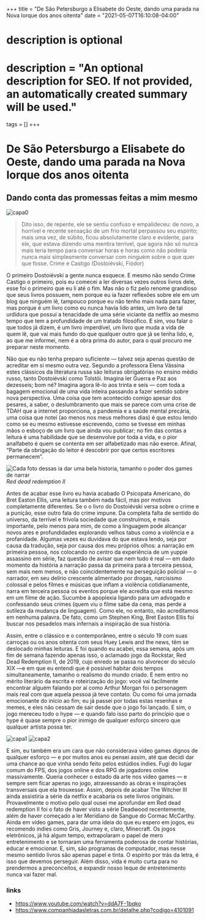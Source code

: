 +++
title = "De São Petersburgo a Elisabete do Oeste, dando uma parada na Nova Iorque dos anos oitenta"
date = "2021-05-07T16:10:08-04:00"

#
# description is optional
#
# description = "An optional description for SEO. If not provided, an automatically created summary will be used."

tags = []
+++

# De São Petersburgo a Elisabete do Oeste, dando uma parada na Nova Iorque dos anos oitenta
## Dando conta das promessas feitas a mim mesmo

![capa0](https://miro.medium.com/max/786/1*S0fKhuFY8ip7ZJ2em9BTDw.png)

>Dito isso, de repente, ele se sentiu confuso e empalideceu: de novo, a horrível e recente sensação de um frio mortal perpassou seu espírito; mais uma vez, de súbito, ficou absolutamente claro e evidente, para ele, que estava dizendo uma mentira terrível, que agora não só nunca mais teria tempo para conversar horas e horas como não poderia nunca mais simplesmente conversar com ninguém sobre o que quer que fosse. Crime e Castigo (Dostoiévski, Fiódor)

O primeiro Dostoiévski a gente nunca esquece. E mesmo não sendo Crime Castigo o primeiro, pois eu comecei a ler diversas vezes outros livros dele, esse foi o primeiro que eu li até o fim. Mas não o fiz pelo renome grandioso que seus livros possuem, nem porque eu ia fazer reflexões sobre ele em um blog que ninguém lê, tampouco porque eu não tenho mais nada para fazer, mas porque é um livro como eu nunca havia lido antes, um livro de tal urdidura que possui a tenacidade de uma série viciante da netflix ao mesmo tempo que tem a profundidade de um tratado filosófico. E sim, vou falar o que todos já dizem, é um livro imperdível, um livro que muda a vida de quem lê, que vai mais fundo do que qualquer outro que já se tenha lido, e, ao que me informei, nem é a obra prima do autor, para o qual procuro me preparar neste momento.

Não que eu não tenha preparo suficiente — talvez seja apenas questão de acreditar em si mesmo outra vez. Segundo a professora Elena Vássina estes clássicos da literatura russa são leituras obrigatórias no ensino médio russo, tanto Dostoiévski como Tolstói. Imagina ler Guerra e Paz aos dezesseis; bom né? Imagina agora lê-lo aos trinta e seis — com toda a bagagem emocional de uma vida inteira passando a fazer sentido sobre nova perspectiva. Uma coisa que tem acontecido comigo apesar dos pesares, a saber, o deslumbramento que mais se parece com uma crise de TDAH que a internet proporciona, a pandemia e a saúde mental precária, uma coisa que notei (ao menos nos meus melhores dias) é que estou lendo como se eu mesmo estivesse escrevendo, como se tivesse em minhas mãos o esboço de um livro que ainda vou publicar; no fim das contas a leitura é uma habilidade que se desenvolve por toda a vida, e o pior analfabeto é quem se contenta em ser alfabetizado mas não exerce. Afinal, “Parte da obrigação do leitor é descobrir por que certos escritores permanecem”.

![Cada foto dessas ia dar uma bela historia, tamanho o poder dos games de narrar](https://miro.medium.com/max/640/1*ds4XGhiqBxyuy4-WiExmhg.jpeg)
*Red dead redemption II*

Antes de acabar esse livro eu havia acabado O Psicopata Americano, do Bret Easton Ellis, uma leitura também nada fácil, mas por motivos completamente diferentes. Se o o livro do Dostoiévski versa sobre o crime e a punição, esse outro fala do crime impune. Da completa falta de sentido do universo, da terrível e frívola sociedade que construímos, e mais importante, pelo menos para mim, de como a linguagem pode alcançar novos ares e profundidades explorando velhos tabus como a violência e a profanidade. Algumas vezes eu duvidava do que estava lendo, seja por causa da tradução, seja por causa dos meu próprios olhos: a narração em primeira pessoa, nos colocando no centro da experiência de um yuppie assassino em série, faz questão de avisar que nem tudo é real — em dado momento da história a narração passa da primeira para a terceira pessoa, sem mais nem menos, e não coincidentemente na perseguição policial — o narrador, em seu delírio crescente alimentado por drogas, narcisismo colossal e pelos filmes e músicas que inflam a violência cotidianamente, narra em terceira pessoa os eventos porque ele acredita que está mesmo em um filme de ação. Sucumbe à apoplexia ligando para um advogado e confessando seus crimes (quem viu o filme sabe da cena, mas perde a sutileza da mudança de linguagem). Como ele, no entanto, não acreditamos em nenhuma palavra. De fato, como um Stephen King, Bret Easton Ellis foi buscar nos pesadelos mais infernais a inspiração de sua história.

Assim, entre o clássico e o contemporâneo, entre o século 19 com suas carroças ou os anos oitenta com seus Huey Lewis and the news, têm se deslocado minhas leituras. E foi quando eu acabei, essa semana, após um fim de semana fazendo apenas isso, o aclamado jogo da Rockstar, Red Dead Redemption II, de 2019, cujo enredo se passa no alvorecer do século XIX —e em que eu entendi que é possível habitar dois tempos simultaneamente, tamanho o realismo do mundo criado. E nem entro no mérito literário da escrita e roteirização do jogo: você vai facilmente encontrar alguém falando por aí como Arthur Morgan foi o personagem mais real com que aquela pessoa já teve contato. Ou como foi uma jornada emocionante do início ao fim; eu já passei por todas estas resenhas e memes, e eles não cessam de sair desde que o jogo foi lançado. E sim, o jogo mereceu todo o hype — e quando falo isso parto do princípio que o hype é quase sempre o pior inimigo de qualquer esforço sincero que qualquer artista possa ter.

![capa1](https://miro.medium.com/max/640/1*19mNUc27Vll6KMnPSF6ISg.jpeg)
![capa2](https://miro.medium.com/max/640/1*Vs-P1SVKVGWtYyVWmYtRdw.jpeg)

E sim, eu também era um cara que não considerava vídeo games dignos de qualquer esforço — e por muitos anos eu pensei assim, até que decidi dar uma chance ao que vinha sendo feito pelos estúdios indies. Fugi do lugar comum do FPS, dos jogos online e dos RPG de jogadores online massivamente. Queria conhecer o estado da arte nos vídeo games — e sempre sem ficar apenas no jogo, atravessando as obras e inspirações transversais que ela trouxesse. Assim, depois de acabar The Witcher III ainda assistiria a série da netflix e acabaria os sete livros originais. Provavelmente o motivo pelo qual ousei me aprofundar em Red dead redemption II foi o fato de haver visto a série Deadwood recentemente, além de haver começado a ler Meridiano de Sangue do Cormac McCarthy. Ainda em vídeo games, para dar uma ideia do que eu espero em jogos, eu recomendo indies como Gris, Journey e, claro, Minecraft. Os jogos eletrônicos, já há algum tempo, extrapolaram o papel de mero entretenimento e se tornaram uma ferramenta poderosa de contar histórias, educar e emocionar. E, sim, são programas de computador, mas nesse mesmo sentido livros são apenas papel e tinta. O espírito por trás da letra, é isso que devemos perseguir. Além disso, vida é muito curta para no prendermos a preconceitos, e expandir nosso leque de entretenimento nunca vai fazer mal.

### links
- https://www.youtube.com/watch?v=ddA7F-1bqko
- https://www.companhiadasletras.com.br/detalhe.php?codigo=4101091 

